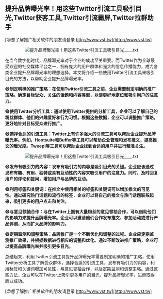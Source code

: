 ## **提升品牌曝光率！用这些Twitter引流工具吸引目光,Twitter获客工具,Twitter引流霸屏,Twitter拉群助手**

[😍想了解推广相关软件的朋友请登录 http://www.vst.tw](http://www.vst.tw)

 <center><img src="https://vst.tw/MP4/tuiguang/png/7.png" alt="提升品牌曝光率！用这些Twitter引流工具吸引目光____.txt"></center>

在当今数字化时代，品牌曝光率对于企业的成功至关重要。而Twitter作为全球最受欢迎的社交媒体平台之一，拥有庞大的用户群体和强大的信息传播能力，成为各类企业提升品牌曝光率的理想选择。本文将介绍一些使用Twitter引流工具来吸引目光的方法，以帮助企业提升品牌曝光率。

**😄制定明确的推广策略：在使用Twitter引流工具之前，企业需要制定明确的推广策略。确定目标受众、关注的话题和内容类型，以便更好地定位和吸引用户的注意力。**

**😄使用Twitter分析工具：通过使用Twitter提供的分析工具，企业可以了解自己的粉丝群体、他们的兴趣爱好和行为习惯。根据这些数据，企业可以调整推广策略，更好地针对目标受众进行推广。**

**😄选择合适的引流工具：Twitter上有许多强大的引流工具可以帮助企业提升品牌曝光率。例如，Hootsuite和Buffer等工具可以帮助企业管理和发布推文，提高推文的曝光度。Tweepi等工具可以帮助企业找到合适的用户并进行精准关注。**

 <center><img src="https://vst.tw/MP4/tuiguang/png/1.png" alt="提升品牌曝光率！用这些Twitter引流工具吸引目光____.txt"></center>

**😄发布有吸引力的内容：发布有吸引力的内容是吸引目光的关键。企业应该通过发布有趣、有用、独特或具有互动性的内容来吸引用户的注意力。同时，及时回复用户的评论和提问，增加用户与品牌的互动。**

**😄利用标签和关键词：在推文中使用相关的标签和关键词可以增加推文的可见性。通过研究热门话题和流行的标签，企业可以将自己的推文与热门话题联系起来，吸引更多的用户点击和关注。**

**😄与意见领袖合作：与在Twitter上拥有大量粉丝的意见领袖合作，可以借助他们的影响力来提升品牌曝光率。企业可以邀请他们合作发布推文、参加活动或进行产品评测，从而扩大品牌的影响力。**

**😄定期监测和调整策略：品牌推广是一个不断优化和调整的过程。企业应定期监测推广效果，并根据数据进行相应的调整和优化。通过不断改进推广策略，企业可以提高品牌曝光率并吸引更多目光。**

总结起来，利用Twitter引流工具提升品牌曝光率需要制定明确的推广策略，使用Twitter分析工具了解受众群体，选择合适的引流工具，发布有吸引力的内容，利用标签和关键词增加可见性，与意见领袖合作，以及定期监测和调整策略。通过这些方法，企业可以在Twitter上吸引更多用户的目光，提升品牌曝光率，进而取得商业成功。

[😍想了解推广相关软件的朋友请登录 http://www.vst.tw](http://www.vst.tw)



